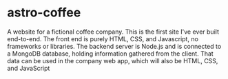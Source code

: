 # astro-coffee
A website for a fictional coffee company. This is the first site I've ever built end-to-end. The front end is purely HTML, CSS, and Javascript, no frameworks or libraries. The backend server is Node.js and is connected to a MongoDB database, holding information gathered from the client. That data can be used in the company web app, which will also be HTML, CSS, and JavaScript
